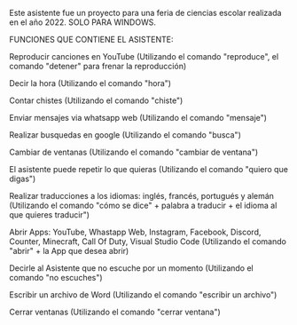 Este asistente fue un proyecto para una feria de ciencias escolar realizada en el año 2022. SOLO PARA WINDOWS.

FUNCIONES QUE CONTIENE EL ASISTENTE:

Reproducir canciones en YouTube (Utilizando el comando "reproduce", el comando "detener" para frenar la reproducción)

Decir la hora (Utilizando el comando "hora")

Contar chistes (Utilizando el comando "chiste")

Enviar mensajes via whatsapp web (Utilizando el comando "mensaje")

Realizar busquedas en google (Utilizando el comando "busca")

Cambiar de ventanas (Utilizando el comando "cambiar de ventana")

El asistente puede repetir lo que quieras (Utilizando el comando "quiero que digas")

Realizar traducciones a los idiomas: inglés, francés, portugués y alemán (Utilizando el comando "cómo se dice" + palabra a traducir + el idioma al que quieres traducir")

Abrir Apps: YouTube, Whastapp Web, Instagram, Facebook, Discord, Counter, Minecraft, Call Of Duty, Visual Studio Code (Utilizando el comando "abrir" + la App que desea abrir)

Decirle al Asistente que no escuche por un momento (Utilizando el comando "no escuches")

Escribir un archivo de Word (Utilizando el comando "escribir un archivo")

Cerrar ventanas (Utilizando el comando "cerrar ventana")
